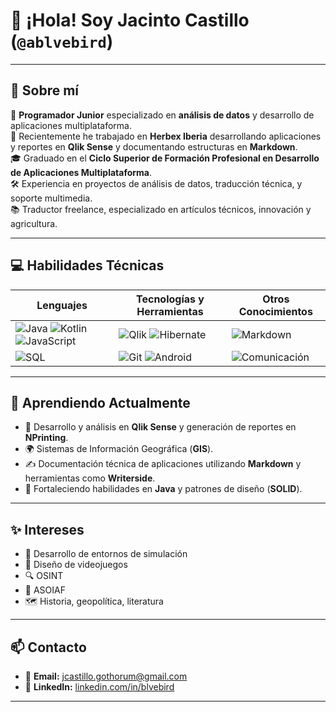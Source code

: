 # 👋 ¡Hola! Soy **Jacinto Castillo** (`@ablvebird`)

---
## 🌟 **Sobre mí**
🎯 **Programador Junior** especializado en **análisis de datos** y desarrollo de aplicaciones multiplataforma.  
📍 Recientemente he trabajado en **Herbex Iberia** desarrollando aplicaciones y reportes en **Qlik Sense** y documentando estructuras en **Markdown**.  
🎓 Graduado en el **Ciclo Superior de Formación Profesional en Desarrollo de Aplicaciones Multiplataforma**.  
🛠️ Experiencia en proyectos de análisis de datos, traducción técnica, y soporte multimedia.  
📚 Traductor freelance, especializado en artículos técnicos, innovación y agricultura.  

---

## 💻 **Habilidades Técnicas**

| Lenguajes        | Tecnologías y Herramientas      | Otros Conocimientos             |
|-------------------|--------------------------------|----------------------------------|
| ![Java](https://img.shields.io/badge/Java-%23ED8B00?style=for-the-badge&logo=java&logoColor=white) ![Kotlin](https://img.shields.io/badge/Kotlin-%230095D5?style=for-the-badge&logo=kotlin&logoColor=white) ![JavaScript](https://img.shields.io/badge/JavaScript-%23F7DF1E?style=for-the-badge&logo=javascript&logoColor=black) | ![Qlik](https://img.shields.io/badge/Qlik%20Sense-%233C6E71?style=for-the-badge) ![Hibernate](https://img.shields.io/badge/Hibernate-%23000000?style=for-the-badge&logo=hibernate&logoColor=white) | ![Markdown](https://img.shields.io/badge/Markdown-%23000000?style=for-the-badge&logo=markdown&logoColor=white) |
| ![SQL](https://img.shields.io/badge/SQL-%234479A1?style=for-the-badge&logo=postgresql&logoColor=white) | ![Git](https://img.shields.io/badge/Git-%23F05032?style=for-the-badge&logo=git&logoColor=white) ![Android](https://img.shields.io/badge/Android%20Basics-%233DDC84?style=for-the-badge&logo=android&logoColor=white) | ![Comunicación](https://img.shields.io/badge/Habilidades-Comunicativas-blue) |

---

## 🌱 **Aprendiendo Actualmente**

- 📌 Desarrollo y análisis en **Qlik Sense** y generación de reportes en **NPrinting**.  
- 🌍 Sistemas de Información Geográfica (**GIS**).  
- ✍️ Documentación técnica de aplicaciones utilizando **Markdown** y herramientas como **Writerside**.  
- 🔗 Fortaleciendo habilidades en **Java** y patrones de diseño (**SOLID**).  

---

## ✨ **Intereses**

- 🌌 Desarrollo de entornos de simulación  
- 🚀 Diseño de videojuegos  
- 🔍 OSINT  
- 📖 ASOIAF  
- 🗺️ Historia, geopolítica, literatura  

---

## 📫 **Contacto**

- 📧 **Email:** [jcastillo.gothorum@gmail.com](mailto:jcastillo.gothorum@gmail.com)  
- 🔗 **LinkedIn:** [linkedin.com/in/blvebird](https://www.linkedin.com/in/blvebird/)  

---
